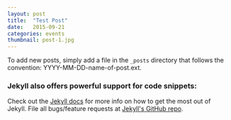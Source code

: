 ```yaml
---
layout: post
title:  "Test Post"
date:   2015-09-21 
categories: events
thumbnail: post-1.jpg
---
```


To add new posts, simply add a file in the `_posts` directory that follows the convention: YYYY-MM-DD-name-of-post.ext.

### Jekyll also offers powerful support for code snippets:

Check out the [Jekyll docs][jekyll] for more info on how to get the most out of Jekyll. File all bugs/feature requests at [Jekyll's GitHub repo][jekyll-gh].

[jekyll-gh]: https://github.com/mojombo/jekyll
[jekyll]:    http://jekyllrb.com
